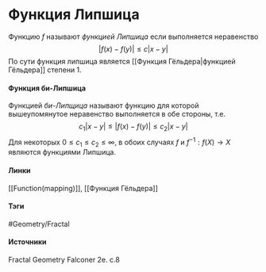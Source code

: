 # Функция Липшица
Функцию $f$ называют *функцией Липшица* если выполняется неравенство
$$
|f(x)-f(y)|\le c|x-y|
$$
По сути функция липшица является [[Функция Гёльдера|функцией Гёльдера]] степени 1.
#### Функция би-Липшица
Функцией *би-Липщица* называют функцию для которой вышеупомянутое неравенство выполняется в обе стороны, т.е.
$$
c_{1}|x-y|\le|f(x)-f(y)|\le c_{2}|x-y|
$$
Для некоторых $0\le c_{1}\le c_{2}\le\infty$, в обоих случаях $f$ и $f^{-1}:f(X)\to X$ являются функциями Липшица.
#### Линки
 [[Function(mapping)]],
 [[Функция Гёльдера]]
#### Тэги
 #Geometry/Fractal 
#### Источники
 Fractal Geometry Falconer 2e. c.8